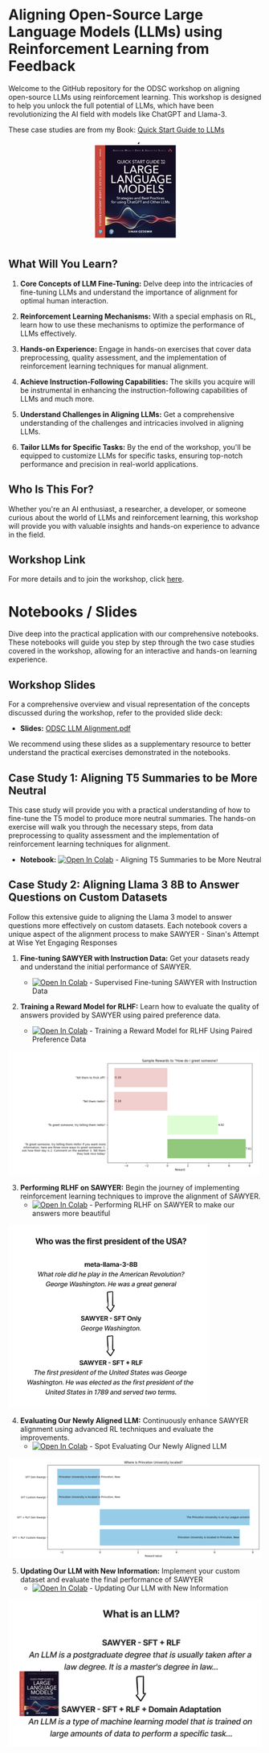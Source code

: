 # Aligning Open-Source Large Language Models (LLMs) using Reinforcement Learning from Feedback

Welcome to the GitHub repository for the ODSC workshop on aligning open-source LLMs using reinforcement learning. This workshop is designed to help you unlock the full potential of LLMs, which have been revolutionizing the AI field with models like ChatGPT and Llama-3. 

These case studies are from my Book: [Quick Start Guide to LLMs](https://github.com/sinanuozdemir/quick-start-guide-to-llms)
<p align="center">
  <a href="https://github.com/sinanuozdemir/quick-start-guide-to-llms">
    <img style="max-height:200px;" src="images/book.png" alt="Book">
  </a>
</p>



## What Will You Learn?

1. **Core Concepts of LLM Fine-Tuning:** Delve deep into the intricacies of fine-tuning LLMs and understand the importance of alignment for optimal human interaction.

2. **Reinforcement Learning Mechanisms:** With a special emphasis on RL, learn how to use these mechanisms to optimize the performance of LLMs effectively.

3. **Hands-on Experience:** Engage in hands-on exercises that cover data preprocessing, quality assessment, and the implementation of reinforcement learning techniques for manual alignment.

4. **Achieve Instruction-Following Capabilities:** The skills you acquire will be instrumental in enhancing the instruction-following capabilities of LLMs and much more.

5. **Understand Challenges in Aligning LLMs:** Get a comprehensive understanding of the challenges and intricacies involved in aligning LLMs.

6. **Tailor LLMs for Specific Tasks:** By the end of the workshop, you'll be equipped to customize LLMs for specific tasks, ensuring top-notch performance and precision in real-world applications.

## Who Is This For?

Whether you're an AI enthusiast, a researcher, a developer, or someone curious about the world of LLMs and reinforcement learning, this workshop will provide you with valuable insights and hands-on experience to advance in the field.

## Workshop Link

For more details and to join the workshop, click [here](https://odsc.com/speakers/aligning-open-source-llms-using-reinforcement-learning-from-feedback/).

# Notebooks / Slides

Dive deep into the practical application with our comprehensive notebooks. These notebooks will guide you step by step through the two case studies covered in the workshop, allowing for an interactive and hands-on learning experience.

## Workshop Slides

For a comprehensive overview and visual representation of the concepts discussed during the workshop, refer to the provided slide deck:

- **Slides:** [ODSC LLM Alignment.pdf](./ODSC%20-%20LLM%20Alignment.pdf)

We recommend using these slides as a supplementary resource to better understand the practical exercises demonstrated in the notebooks.


## Case Study 1: Aligning T5 Summaries to be More Neutral

This case study will provide you with a practical understanding of how to fine-tune the T5 model to produce more neutral summaries. The hands-on exercise will walk you through the necessary steps, from data preprocessing to quality assessment and the implementation of reinforcement learning techniques for alignment.

- **Notebook:** [![Open In Colab](https://colab.research.google.com/assets/colab-badge.svg)](https://colab.research.google.com/drive/1wG8lv6drn872HNZHrT7V9kl6JIF1SXpr?usp=sharing) - Aligning T5 Summaries to be More Neutral

## Case Study 2: Aligning Llama 3 8B to Answer Questions on Custom Datasets

Follow this extensive guide to aligning the Llama 3 model to answer questions more effectively on custom datasets. Each notebook covers a unique aspect of the alignment process to make SAWYER - Sinan's Attempt at Wise Yet Engaging Responses

1. **Fine-tuning SAWYER with Instruction Data:** Get your datasets ready and understand the initial performance of SAWYER.
   - [![Open In Colab](https://colab.research.google.com/assets/colab-badge.svg)](https://colab.research.google.com/drive/1gN7jsUFQTPAj5uFrq06HcSLQSZzT7hZz?usp=sharing) - Supervised Fine-tuning SAWYER with Instruction Data
   
2. **Training a Reward Model for RLHF:** Learn how to evaluate the quality of answers provided by SAWYER using paired preference data.
   - [![Open In Colab](https://colab.research.google.com/assets/colab-badge.svg)](https://colab.research.google.com/drive/1bVjTzOjXCOM8J6tzgt3LK-D0K-yGWzyI?usp=sharing) - Training a Reward Model for RLHF Using Paired Preference Data
   <p align="center">
  <img style="max-width:500px" src="images/rew0.png" />
</p>
   
3. **Performing RLHF on SAWYER:** Begin the journey of implementing reinforcement learning techniques to improve the alignment of SAWYER.
   - [![Open In Colab](https://colab.research.google.com/assets/colab-badge.svg)](https://colab.research.google.com/drive/1QR_Xf1GsOyChYzReg_JHxsBTrMZ0Vwz6?usp=sharing) - Performing RLHF on SAWYER to make our answers more beautiful
   <p align="center">
  <img style="max-height:400px;max-width:400px" src="images/sawyer1.png" />
</p>

4. **Evaluating Our Newly Aligned LLM:** Continuously enhance SAWYER alignment using advanced RL techniques and evaluate the improvements.
   - [![Open In Colab](https://colab.research.google.com/assets/colab-badge.svg)](https://colab.research.google.com/drive/1xUrIbqyKoEjxNyjNI6iuYuSNMyksypEO?usp=sharing) - Spot Evaluating Our Newly Aligned LLM
   <p align="center">
  <img style="max-height:700px;" src="images/rew.png" />
</p>

5. **Updating Our LLM with New Information:** Implement your custom dataset and evaluate the final performance of SAWYER
   - [![Open In Colab](https://colab.research.google.com/assets/colab-badge.svg)](https://colab.research.google.com/drive/12JeS96SVLIyY06bzJs96B5PdTt1Pga06?usp=sharing) - Updating Our LLM with New Information
  <p align="center">
  <img style="max-height:700px;" src="images/domain.png" />
</p>
